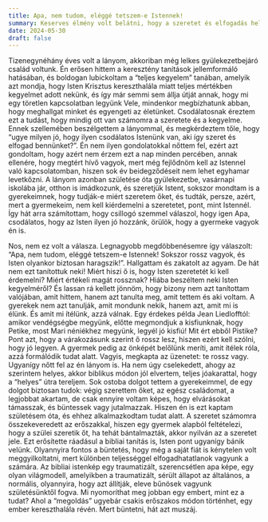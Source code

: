 ```yaml
---
title: Apa, nem tudom, eléggé tetszem-e Istennek!
summary: Keserves élmény volt belátni, hogy a szeretet és elfogadás helyett az erőszak és manipuláció a vallás valódi tanítása.
date: 2024-05-30
draft: false
---
```

Tizenegynéhány éves volt a lányom, akkoriban még lelkes gyülekezetbejáró család voltunk. Én erősen hittem a keresztény tanítások jellemformáló hatásában, és boldogan lubickoltam a “teljes kegyelem” tanában, amelyik azt mondja, hogy Isten Krisztus kereszthalála miatt teljes mértékben kegyelmet adott nekünk, és így már semmi sem állja útját annak, hogy mi egy töretlen kapcsolatban legyünk Vele, mindenkor megbízhatunk abban, hogy meghallgat minket és egyengeti az életünket. Csodálatosnak éreztem ezt a tudást, hogy mindig ott van számomra a szeretete és a kegyelme. Ennek szellemében beszélgettem a lányommal, és megkérdeztem tőle, hogy “ugye milyen jó, hogy ilyen csodálatos Istenünk van, aki így szeret és elfogad bennünket?”. Én nem ilyen gondolatokkal nőttem fel, ezért azt gondoltam, hogy azért nem érzem ezt a nap minden percében, annak ellenére, hogy megtért hívő vagyok, mert még fejlődnöm kell az Istennel való kapcsolatomban, hiszen sok év beidegződéseit nem lehet egyhamar levetkőzni. A lányom azonban születése óta gyülekezetbe, vasárnapi iskolába jár, otthon is imádkozunk, és szeretjük Istent, sokszor mondtam is a gyerekeimnek, hogy tudják-e miért szeretem őket, és tudták, persze, azért, mert a gyermekeim, nem kell kiérdemelni a szeretetet, pont, mint Istennél. Így hát arra számítottam, hogy csillogó szemmel válaszol, hogy igen Apa, csodálatos, hogy az Isten ilyen jó hozzánk, örülök, hogy a gyermeke vagyok én is.

Nos, nem ez volt a válasza. Legnagyobb megdöbbenésemre így válaszolt: “Apa, nem tudom, eléggé tetszem-e Istennek! Sokszor rossz vagyok, és Isten olyankor biztosan haragszik!”. Hallgattam és zakatolt az agyam. De hát nem ezt tanítottuk neki! Miért hiszi ő is, hogy Isten szeretetét ki kell érdemelni? Miért értékeli magát rossznak? Hiába beszéltem neki Isten kegyelméről? És lassan rá kellett jönnöm, hogy bizony nem azt tanítottam valójában, amit hittem, hanem azt tanulta meg, amit tettem és aki voltam. A gyerekek nem azt tanulják, amit mondunk nekik, hanem azt, amit mi is élünk. És amit mi ítélünk, azzá válnak. Egy érdekes példa Jean Liedlofftól: amikor vendégségbe megyünk, előtte megmondjuk a kisfiunknak, hogy Petike, most Mari néniékhez megyünk, legyél jó kisfiú! Mit ért ebből Pistike? Pont azt, hogy a várakozásunk szerint ő rossz lesz, hiszen ezért kell szólni, hogy jó legyen. A gyermek pedig az önképét belőlünk meríti, amit ítélek róla, azzá formálódik tudat alatt. Vagyis, megkapta az üzenetet: te rossz vagy. Ugyanígy nőtt fel az én lányom is. Ha nem úgy cselekedett, ahogy az szerintem helyes, akkor biblikus módon jól elvertem, teljes jóakarattal, hogy a “helyes” útra tereljem. Sok ostoba dolgot tettem a gyerekeimmel, de egy dolgot biztosan tudok: végig szerettem őket, az egész családomat, a legjobbat akartam, de csak ennyire voltam képes, hogy elvárásokat támasszak, és büntessek vagy jutalmazzak. Hiszen én is ezt kaptam születésem óta, és ehhez alkalmazkodtam tudat alatt. A szeretet számomra összekeveredett az erőszakkal, hiszen egy gyermek alapból feltételezi, hogy a szülei szeretik őt, ha tehát bántalmazták, akkor nyilván az a szeretet jele. Ezt erősítette ráadásul a bibliai tanítás is, Isten pont ugyanígy bánik velünk. Olyannyira fontos a büntetés, hogy még a saját fiát is kénytelen volt meggyilkoltatni, mert különben teljességgel elfogadhatatlanok vagyunk a számára. Az bibliai istenkép egy traumatizált, szerencsétlen apa képe, egy olyan világmodell, amelyikben a traumatizált, sérült állapot az általános, a normális, olyannyira, hogy azt állítják, eleve bűnösek vagyunk születésünktől fogva. Mi nyomoríthat meg jobban egy embert, mint ez a tudat? Ahol a “megoldás” ugyebár csakis erőszakos módon történhet, egy ember kereszthalála révén. Mert büntetni, hát azt muszáj.